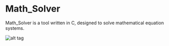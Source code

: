 # Math_Solver

Math_Solver is a tool written in C, designed to solve mathematical equation systems.

![alt tag](http://i.imgur.com/USPFq8A.png)
